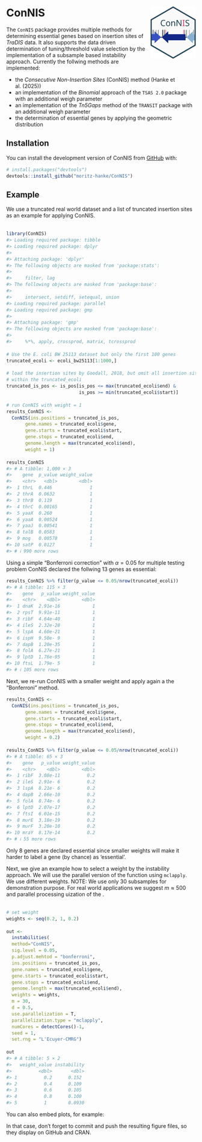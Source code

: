 
<!-- README.md is generated from README.Rmd. Please edit that file -->

# ConNIS <img src="./man/figures/logo.svg" alt="ConNIS" align="right" width="120"/>

<!-- badges: start -->
<!-- badges: end -->

The `ConNIS` package provides multiple methods for determining essential
genes based on insertion sites of *TraDIS* data. It also supports the
data driven determination of tuning/threshold value selection by the
implementation of a subsample based instability approach. Currently the
follwing methods are implemented:

- the *Consecutive Non-Insertion Sites* (ConNIS) method (Hanke et
  al. (2025))
- an implementation of the *Binomial* approach of the `TSAS 2.0` package
  with an additional weigh parameter
- an implementation of the *Tn5Gaps* method of the `TRANSIT` package
  with an additional weigh parameter
- the determination of essential genes by applying the geometric
  distribution

## Installation

You can install the development version of ConNIS from
[GitHub](https://github.com/) with:

``` r
# install.packages("devtools")
devtools::install_github("moritz-hanke/ConNIS")
```

## Example

We use a truncated real world dataset and a list of truncated insertion
sites as an example for applying ConNIS.

``` r

library(ConNIS)
#> Loading required package: tibble
#> Loading required package: dplyr
#> 
#> Attaching package: 'dplyr'
#> The following objects are masked from 'package:stats':
#> 
#>     filter, lag
#> The following objects are masked from 'package:base':
#> 
#>     intersect, setdiff, setequal, union
#> Loading required package: parallel
#> Loading required package: gmp
#> 
#> Attaching package: 'gmp'
#> The following objects are masked from 'package:base':
#> 
#>     %*%, apply, crossprod, matrix, tcrossprod

# Use the E. coli BW 25113 dataset but only the first 100 genes
truncated_ecoli <- ecoli_bw25113[1:1000,]

# load the insertion sites by Goodall, 2018, but omit all insertion sites that are
# within the truncated_ecoli
truncated_is_pos <- is_pos[is_pos <= max(truncated_ecoli$end) &
                           is_pos >= min(truncated_ecoli$start)]

# run ConNIS with weight = 1
results_ConNIS <- 
  ConNIS(ins.positions = truncated_is_pos, 
       gene.names = truncated_ecoli$gene, 
       gene.starts = truncated_ecoli$start, 
       gene.stops = truncated_ecoli$end, 
       genome.length = max(truncated_ecoli$end), 
       weight = 1)

results_ConNIS
#> # A tibble: 1,000 × 3
#>    gene  p_value weight_value
#>    <chr>   <dbl>        <dbl>
#>  1 thrL  0.446              1
#>  2 thrA  0.0632             1
#>  3 thrB  0.119              1
#>  4 thrC  0.00165            1
#>  5 yaaX  0.260              1
#>  6 yaaA  0.00524            1
#>  7 yaaJ  0.00541            1
#>  8 talB  0.0583             1
#>  9 mog   0.00578            1
#> 10 satP  0.0127             1
#> # ℹ 990 more rows
```

Using a simple “Bonferroni correction” with $\alpha=0.05$ for multiple
testing problem ConNIS declared the follwing 13 genes as essential:

``` r
results_ConNIS %>% filter(p_value <= 0.05/nrow(truncated_ecoli))
#> # A tibble: 115 × 3
#>    gene   p_value weight_value
#>    <chr>    <dbl>        <dbl>
#>  1 dnaK  2.91e-16            1
#>  2 rpsT  9.91e-11            1
#>  3 ribF  4.64e-40            1
#>  4 ileS  2.32e-28            1
#>  5 lspA  4.60e-21            1
#>  6 ispH  9.50e- 9            1
#>  7 dapB  1.20e-35            1
#>  8 folA  6.27e-21            1
#>  9 lptD  1.76e-95            1
#> 10 ftsL  1.79e- 5            1
#> # ℹ 105 more rows
```

Next, we re-run ConNIS with a smaller weight and apply again a the
“Bonferroni” method.

``` r
results_ConNIS <- 
  ConNIS(ins.positions = truncated_is_pos, 
       gene.names = truncated_ecoli$gene, 
       gene.starts = truncated_ecoli$start, 
       gene.stops = truncated_ecoli$end, 
       genome.length = max(truncated_ecoli$end), 
       weight = 0.2)

results_ConNIS %>% filter(p_value <= 0.05/nrow(truncated_ecoli))
#> # A tibble: 65 × 3
#>    gene   p_value weight_value
#>    <chr>    <dbl>        <dbl>
#>  1 ribF  3.08e-11          0.2
#>  2 ileS  2.91e- 6          0.2
#>  3 lspA  8.21e- 6          0.2
#>  4 dapB  2.66e-10          0.2
#>  5 folA  8.74e- 6          0.2
#>  6 lptD  2.07e-17          0.2
#>  7 ftsI  6.01e-15          0.2
#>  8 murE  3.18e-19          0.2
#>  9 murF  3.20e-10          0.2
#> 10 mraY  8.17e-14          0.2
#> # ℹ 55 more rows
```

Only 8 genes are declared essential since smaller weights will make it
harder to label a gene (by chance) as ‘essential’.

Next, we give an example how to select a weight by the instability
approach. We will use the parallel version of the function using
`mclapply`. We use different weights. NOTE: We use only 30 subsamples
for demonstration purpose. For real world applications we suggest
$m \approx  500$ and parallel processing uization of the .

``` r

# set weight
weights <- seq(0.2, 1, 0.2)

out <- 
  instabilities(
  method="ConNIS", 
  sig.level = 0.05, 
  p.adjust.mehtod = "bonferroni", 
  ins.positions = truncated_is_pos, 
  gene.names = truncated_ecoli$gene, 
  gene.starts = truncated_ecoli$start, 
  gene.stops = truncated_ecoli$end, 
  genome.length = max(truncated_ecoli$end), 
  weights = weights, 
  m = 30, 
  d = 0.5, 
  use.parallelization = T, 
  parallelization.type = "mclapply", 
  numCores = detectCores()-1, 
  seed = 1, 
  set.rng = "L'Ecuyer-CMRG")

out
#> # A tibble: 5 × 2
#>   weight_value instability
#>          <dbl>       <dbl>
#> 1          0.2      0.152 
#> 2          0.4      0.109 
#> 3          0.6      0.105 
#> 4          0.8      0.100 
#> 5          1        0.0930
```

You can also embed plots, for example:

In that case, don’t forget to commit and push the resulting figure
files, so they display on GitHub and CRAN.
